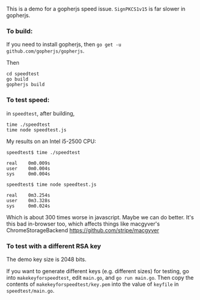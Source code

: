 
This is a demo for a gopherjs speed issue.  `SignPKCS1v15` is far slower
in gopherjs.

### To build:

If you need to install gopherjs, then
`go get -u github.com/gopherjs/gopherjs`.

Then
```
cd speedtest
go build
gopherjs build
```

### To test speed:

in `speedtest`, after building,

```
time ./speedtest
time node speedtest.js
```

My results on an Intel i5-2500 CPU:

```
speedtest$ time ./speedtest

real    0m0.009s
user    0m0.004s
sys     0m0.004s

speedtest$ time node speedtest.js

real    0m3.254s
user    0m3.328s
sys     0m0.024s
```
Which is about 300 times worse in javascript.
Maybe we can do better.
It's this bad in-browser too, which affects things like
macgyver's ChromeStorageBackend
https://github.com/stripe/macgyver

### To test with a different RSA key

The demo key size is 2048 bits.

If you want to generate different keys (e.g. different sizes)
for testing, go into `makekeyforspeedtest`, edit `main.go`, and
`go run main.go`.  Then copy the contents of
`makekeyforspeedtest/key.pem` into the
value of `keyfile` in `speedtest/main.go`.
